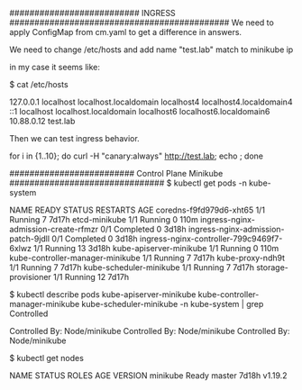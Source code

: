 ##########################  INGRESS ############################################
We need to apply ConfigMap from cm.yaml to get a difference in answers.

We need to change /etc/hosts and add name "test.lab" match to minikube ip

in my case it seems like:

 $ cat /etc/hosts

127.0.0.1   localhost localhost.localdomain localhost4 localhost4.localdomain4
::1         localhost localhost.localdomain localhost6 localhost6.localdomain6
10.88.0.12  test.lab

Then we can test ingress behavior.

for i in {1..10}; do curl -H "canary:always" http://test.lab; echo ; done


######################### Control Plane Minikube ###############################
 $ kubectl get pods -n kube-system 

NAME                                        READY   STATUS      RESTARTS   AGE
coredns-f9fd979d6-xht65                     1/1     Running     7          7d17h
etcd-minikube                               1/1     Running     0          110m
ingress-nginx-admission-create-rfmzr        0/1     Completed   0          3d18h
ingress-nginx-admission-patch-9jdll         0/1     Completed   0          3d18h
ingress-nginx-controller-799c9469f7-6xlwz   1/1     Running     13         3d18h
kube-apiserver-minikube                     1/1     Running     0          110m
kube-controller-manager-minikube            1/1     Running     7          7d17h
kube-proxy-ndh9t                            1/1     Running     7          7d17h
kube-scheduler-minikube                     1/1     Running     7          7d17h
storage-provisioner                         1/1     Running     12         7d17h


 $ kubectl describe pods kube-apiserver-minikube kube-controller-manager-minikube kube-scheduler-minikube -n kube-system | grep Controlled

Controlled By:  Node/minikube
Controlled By:  Node/minikube
Controlled By:  Node/minikube

 $ kubectl get nodes

NAME       STATUS   ROLES    AGE     VERSION
minikube   Ready    master   7d18h   v1.19.2

